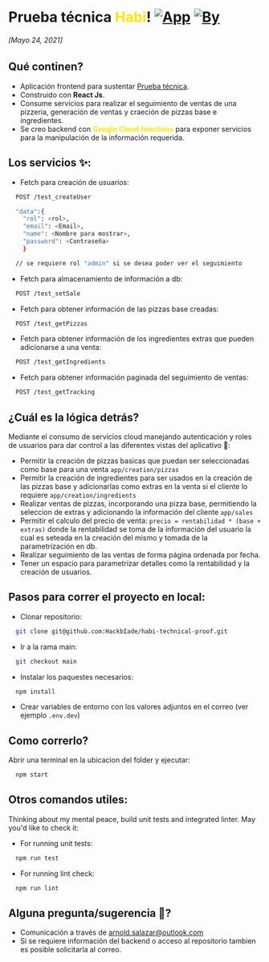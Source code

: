 # Prueba técnica <span style="color: #FFE600;">Habi</span>! [![App](https://img.shields.io/badge/~-Frontend-red)]() [![By](https://img.shields.io/badge/By-Arnold%20Salazar-%)](mailto:arnold.salazar@outlook.com)

###### [Mayo 24, 2021]

## Qué continen?

- Aplicación frontend para sustentar [Prueba técnica]().
- Construido con **React Js**.
- Consume servicios para realizar el seguimiento de ventas de una pizzeria, generación de ventas y craeción de pizzas base e ingredientes.
- Se creo backend con <span style="color: #FFE600;"><b>Google Cloud functions</b></span> para exponer servicios para la manipulación de la información requerida.

## Los servicios ✨:

- Fetch para creación de usuarios:

```bash
  POST /test_createUser

  "data":{
    "rol": <rol>,
    "email": <Email>,
    "name": <Nombre para mostrar>,
    "password": <Contraseña>
    }

  // se requiere rol "admin" si se desea poder ver el seguimiento
```

- Fetch para almacenamiento de información a db:

```bash
  POST /test_setSale
```

- Fetch para obtener información de las pizzas base creadas:

```bash
  POST /test_getPizzas
```

- Fetch para obtener información de los ingredientes extras que pueden adicionarse a una venta:

```bash
  POST /test_getIngredients
```

- Fetch para obtener información paginada del seguimiento de ventas:

```bash
  POST /test_getTracking
```

## ¿Cuál es la lógica detrás?

Mediante el consumo de servicios cloud manejando autenticación y roles de usuarios para dar control a las diferentes vistas del aplicativo 🧐:

- Permitir la creación de pizzas basicas que puedan ser seleccionadas como base para una venta `app/creation/pizzas`
- Permitir la creación de ingredientes para ser usados en la creación de las pizzas base y adicionarlas como extras en la venta si el cliente lo requiere `app/creation/ingredients`
- Realizar ventas de pizzas, incorporando una pizza base, permitiendo la seleccion de extras y adicionando la información del cliente `app/sales`
- Permitir el calculo del precio de venta: `precio = rentabilidad * (base + extras)` donde la rentabilidad se toma de la información del usuario la cual es seteada en la creación del mismo y tomada de la parametrización en db.
- Realizar seguimiento de las ventas de forma página ordenada por fecha.
- Tener un espacio para parametrizar detalles como la rentabilidad y la creación de usuarios.

## Pasos para correr el proyecto en local:

- Clonar repositorio:

```bash
  git clone git@github.com:HackbIade/habi-technical-proof.git
```

- Ir a la rama main:

```bash
  git checkout main
```

- Instalar los paquestes necesarios:

```bash
  npm install
```

- Crear variables de entorno con los valores adjuntos en el correo (ver ejemplo `.env.dev`)

## Como correrlo?

Abrir una terminal en la ubicacion del folder y ejecutar:

```bash
  npm start
```

## Otros comandos utiles:

Thinking about my mental peace, build unit tests and integrated linter. May you'd like to check it:

- For running unit tests:

```bash
  npm run test
```

- For running lint check:

```bash
  npm run lint
```

## Alguna pregunta/sugerencia 🤔?

- Comunicación a través de [arnold.salazar@outlook.com](arnold.salazar@outlook.com)
- Si se requiere información del backend o acceso al repositorio tambien es posible solicitarla al correo.
